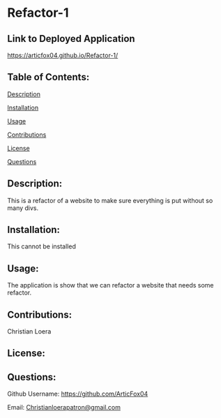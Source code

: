 # Refactor-1

## Link to Deployed Application
https://articfox04.github.io/Refactor-1/

## Table of Contents: 
[Description](#description)

[Installation](#installation)

[Usage](#usage)

[Contributions](#contributions)

[License](#license)

[Questions](#questions)

## Description: 
This is a refactor of a website to make sure everything is put without so many divs.

## Installation: 
This cannot be installed

## Usage: 
The application is show that we can refactor a website that needs some refactor.

## Contributions: 
Christian Loera

## License: 

## Questions: 
Github Username: https://github.com/ArticFox04


Email: Christianloerapatron@gmail.com